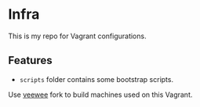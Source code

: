 # Infra

This is my repo for Vagrant configurations.

## Features

* `scripts` folder contains some bootstrap scripts.

Use [veewee](https://github.com/fernandes/veewee) fork to build machines used on this Vagrant.
